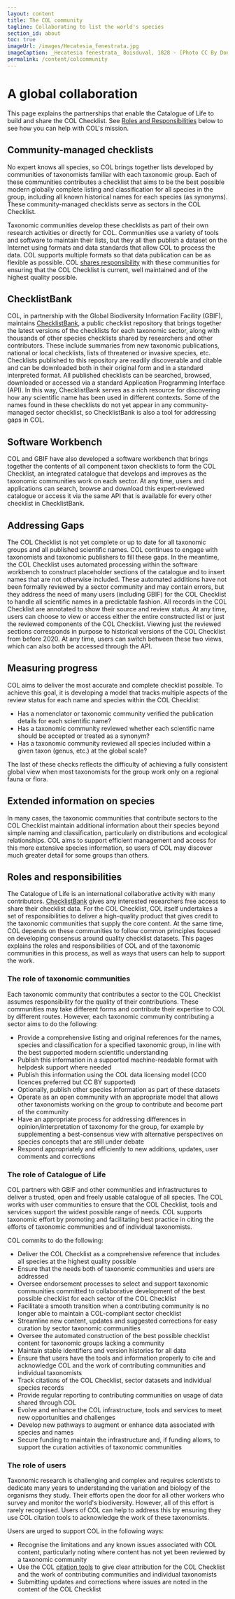 ```yaml
---
layout: content
title: The COL community
tagline: Collaborating to list the world's species
section_id: about
toc: true
imageUrl: /images/Hecatesia_fenestrata.jpg    
imageCaption: _Hecatesia fenestrata_ Boisduval, 1828 - [Photo CC By Donald Hobern](https://www.flickr.com/photos/dhobern/5196160337)
permalink: /content/colcommunity
---
```

# A global collaboration
This page explains the partnerships that enable the Catalogue of Life to build and share the COL Checklist. See [Roles and Responsibilities](#roles-and-responsibilities) below to see how you can help with COL's mission.

## Community-managed checklists
No expert knows all species, so COL brings together lists developed by communities of taxonomists familiar with each taxonomic group. Each of these communities contributes a checklist that aims to be the best possible modern globally complete listing and classification for all species in the group, including all known historical names for each species (as synonyms). These community-managed checklists serve as sectors in the COL Checklist.

Taxonomic communities develop these checklists as part of their own research activities or directly for COL. Communities use a variety of tools and software to maintain their lists, but they all then publish a dataset on the Internet using formats and data standards that allow COL to process the data. COL supports multiple formats so that data publication can be as flexible as possible. COL [shares responsibility](/content/roles) with these communities for ensuring that the COL Checklist is current, well maintained and of the highest quality possible. 

## ChecklistBank
COL, in partnership with the Global Biodiversity Information Facility (GBIF), maintains [ChecklistBank](checklistbank.html), a public checklist repository that brings together the latest versions of the checklists for each taxonomic sector, along with thousands of other species checklists shared by researchers and other contributors. These include summaries from new taxonomic publications, national or local checklists, lists of threatened or invasive species, etc. Checklists published to this repository are readily discoverable and citable and can be downloaded both in their original form and in a standard interpreted format. All published checklists can be searched, browsed, downloaded or accessed via a standard Application Programming Interface (API). In this way, ChecklistBank serves as a rich resource for discovering how any scientific name has been used in different contexts. Some of the names found in these checklists do not yet appear in any community-managed sector checklist, so ChecklistBank is also a tool for addressing gaps in COL.

## Software Workbench
COL and GBIF have also developed a software workbench that brings together the contents of all component taxon checklists to form the COL Checklist, an integrated catalogue that develops and improves as the taxonomic communities work on each sector. At any time, users and applications can search, browse and download this expert-reviewed catalogue or access it via the same API that is available for every other checklist in ChecklistBank.

## Addressing Gaps
The COL Checklist is not yet complete or up to date for all taxonomic groups and all published scientific names. COL continues to engage with taxonomists and taxonomic publishers to fill these gaps. In the meantime, the COL Checklist uses automated processing within the software workbench to construct placeholder sections of the catalogue and to insert names that are not otherwise included. These automated additions have not been formally reviewed by a sector community and may contain errors, but they address the need of many users (including GBIF) for the COL Checklist to handle all scientific names in a predictable fashion. All records in the COL Checklist are annotated to show their source and review status. At any time, users can choose to view or access either the entire constructed list or just the reviewed components of the COL Checklist. Viewing just the reviewed sections corresponds in purpose to historical versions of the COL Checklist from before 2020. At any time, users can switch between these two views, which can also both be accessed through the API.

## Measuring progress
COL aims to deliver the most accurate and complete checklist possible. To achieve this goal, it is developing a model that tracks multiple aspects of the review status for each name and species within the COL Checklist:

* Has a nomenclator or taxonomic community verified the publication details for each scientific name?
* Has a taxonomic community reviewed whether each scientific name should be accepted or treated as a synonym?
* Has a taxonomic community reviewed all species included within a given taxon (genus, etc.) at the global scale?

The last of these checks reflects the difficulty of achieving a fully consistent global view when most taxonomists for the group work only on a regional fauna or flora.

## Extended information on species
In many cases, the taxonomic communities that contribute sectors to the COL Checklist maintain additional information about their species beyond simple naming and classification, particularly on distributions and ecological relationships. COL aims to support efficient management and access for this more extensive species information, so users of COL may discover much greater detail for some groups than others.

## Roles and responsibilities
The Catalogue of Life is an international collaborative activity with many contributors. [ChecklistBank](checklistbank) gives any interested researchers free access to share their checklist data. For the COL Checklist, COL itself undertakes a set of responsibilities to deliver a high-quality product that gives credit to the taxonomic communities that supply the core content. At the same time, COL depends on these communities to follow common principles focused on developing consensus around quality checklist datasets. This pages explains the roles and responsibilities of COL and of the taxonomic communities in this process, as well as ways that users can help to support the work.

### The role of taxonomic communities
Each taxonomic community that contributes a sector to the COL Checklist assumes responsibility for the quality of their contributions. These communities may take different forms and contribute their expertise to COL by different routes. However, each  taxonomic community contributing a sector aims to do the following: 

* Provide a comprehensive listing and original references for the names, species and classification for a specified taxonomic group, in line with the best supported modern scientific understanding
* Publish this information in a supported machine-readable format with helpdesk support where needed
* Publish this information using the COL data licensing model (CC0 licences preferred but CC BY supported)
* Optionally, publish other species information as part of these datasets 
* Operate as an open community with an appropriate model that allows other taxonomists working on the group to contribute and become part of the community
* Have an appropriate process for addressing differences in opinion/interpretation of taxonomy for the group, for example by supplementing a best-consensus view with alternative perspectives on species concepts that are still under debate 
* Respond appropriately and efficiently to new additions, updates, user comments and corrections

### The role of Catalogue of Life
COL partners with GBIF and other communities and infrastructures to deliver a trusted, open and freely usable catalogue of all species. The COL works with user communities to ensure that the COL Checklist, tools and services support the widest possible range of needs. COL supports taxonomic effort by promoting and facilitating best practice in citing the efforts of taxonomic communities and of individual taxonomists.

COL commits to do the following:

* Deliver the COL Checklist as a comprehensive reference that includes all species at the highest quality possible
* Ensure that the needs both of taxonomic communities and users are addressed
* Oversee endorsement processes to select and support taxonomic communities committed to collaborative development of the best possible checklist for each sector of the COL Checklist
* Facilitate a smooth transition when a contributing community is no longer able to maintain a COL-compliant sector checklist
* Streamline new content, updates and suggested corrections for easy curation by sector taxonomic communities
* Oversee the automated construction of the best possible checklist content for taxonomic groups lacking a community
* Maintain stable identifiers and version histories for all data
* Ensure that users have the tools and information properly to cite and acknowledge COL and the work of contributing communities and individual taxonomists
* Track citations of the COL Checklist, sector datasets and individual species records
* Provide regular reporting to contributing communities on usage of data shared through COL
* Evolve and enhance the COL infrastructure, tools and services to meet new opportunities and challenges
* Develop new pathways to augment or enhance data associated with species and names
* Secure funding to maintain the infrastructure and, if funding allows, to support the curation activities of taxonomic communities

### The role of users
Taxonomic research is challenging and complex and requires scientists to dedicate many years to understanding the variation and biology of the organisms they study. Their efforts open the door for all other workers who survey and monitor the world's biodiversity. However, all of this effort is rarely recognised. Users of COL can help to address this by ensuring they use COL citation tools to acknowledge the work of these taxonomists. 

Users are urged to support COL in the following ways:

* Recognise the limitations and any known issues associated with COL content, particularly noting where content has not yet been reviewed by a taxonomic community
* Use the COL [citation tools](colcitation) to give clear attribution for the COL Checklist and the work of contributing communities and individual taxonomists 
* Submitting updates and corrections where issues are noted in the content of the COL Checklist